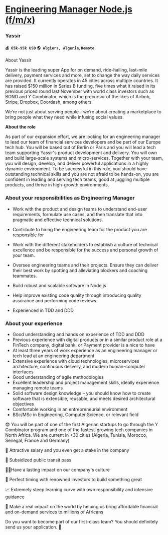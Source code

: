 # [Engineering Manager Node.js (f/m/x)](https://www.remotewlb.com/apply/engineering-manager-node-js-f-m-x-40928)  
### Yassir  
#### `💰 65k-95k USD` `🌎 Algiers, Algeria,Remote`  

About Yassir

  

Yassir is the leading super App for on demand, ride-hailing, last-mile delivery, payment services and more, set to change the way daily services are provided. It currently operates in 45 cities across multiple countries. It has raised $150 million in Series B funding, five times what it raised in its previous priced round last November with world class investors such as BOND and Y Combinator, which is the precursor of the likes of Airbnb, Stripe, Dropbox, Doordash, among others.

  

We’re not just about serving people - we’re about creating a marketplace to bring people what they need while infusing social values.

  

  

 **About the role**

  

As part of our expansion effort, we are looking for an engineering manager to lead our team of financial services developers and be part of our Europe tech hub. You will be based out of Berlin or Paris and you will lead a tech team supporting Yassir's product development and delivery. You will own and build large-scale systems and micro-services. Together with your team, you will design, develop, and deliver powerful applications in a highly dynamic environment. To be successful in this role, you should have outstanding technical skills and you are not afraid to be hands-on, you are confident in leading and serving tech teams, good at juggling multiple products, and thrive in high-growth environments.

  

  

### About your responsibilities as Engineering Manager

  * Work with the product and design teams to understand end-user requirements, formulate use cases, and then translate that into pragmatic and effective technical solutions.

  

  * Contribute to hiring the engineering team for the product you are responsible for

  

  * Work with the different stakeholders to establish a culture of technical excellence and be responsible for the success and personal growth of your team.

  

  * Oversee engineering teams and their projects. Ensure they can deliver their best work by spotting and alleviating blockers and coaching teammates.

  

  * Build robust and scalable software in Node.js

  

  * Help improve existing code quality through introducing quality assurance and performing code reviews.

  

  * Experienced in TDD and DDD

### About your experience

  * Good understanding and hands on experience of TDD and DDD
  * Previous experience with digital products or in a similar product role at a FinTech company, digital bank, or Payment provider is a nice to have
  * At least three years of work experience as an engineering manager or tech lead at an engineering department
  * Extensive experience with cloud technologies, microservices architecture, continuous delivery, and modern human-computer interfaces
  * Good understanding of agile methodologies
  * Excellent leadership and project management skills, ideally experience managing remote teams
  * Solid software design knowledge – you should know how to create software that is extensible, reusable, and meets desired architectural objectives
  * Comfortable working in an entrepreneurial environment
  * BSc/MSc in Engineering, Computer Science, or relevant field

😎 You will be part of one of the first Algerian startups to go through the Y Combinator program and one of the fastest-growing tech companies in North Africa. We are current in +30 cities (Algeria, Tunisia, Morocco, Senegal, France and Germany)

💸 Attractive salary and you even get a stake in the company

🚉 Subsidized public transit pass

🤙🏽Have a lasting impact on our company's culture

🚀 Perfect timing with renowned investors to build something great

📈 Extremely steep learning curve with own responsibility and intensive guidance

💯 Make a real impact on the world by helping us bring affordable financial and on-demand services to millions of Africans

  

Do you want to become part of our first-class team? You should definitely send us your application. 🚀

  

